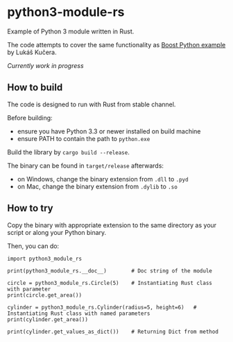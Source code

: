 # python3-module-rs
Example of Python 3 module written in Rust.

The code attempts to cover the same functionality as [Boost Python example](https://github.com/avast/boost-python-examples/tree/master/boost-python-examples) by Lukáš Kučera.

_Currently work in progress_

## How to build
The code is designed to run with Rust from stable channel.

Before building:
- ensure you have Python 3.3 or newer installed on build machine
- ensure PATH to contain the path to `python.exe`

Build the library by `cargo build --release`.

The binary can be found in `target/release` afterwards:
- on Windows, change the binary extension from `.dll` to `.pyd`
- on Mac, change the binary extension from `.dylib` to `.so`

## How to try
Copy the binary with appropriate extension to the same directory as your script or along your Python binary.

Then, you can do:
```
import python3_module_rs

print(python3_module_rs.__doc__)        # Doc string of the module    

circle = python3_module_rs.Circle(5)    # Instantiating Rust class with parameter
print(circle.get_area())                

cylinder = python3_module_rs.Cylinder(radius=5, height=6)   # Instantiating Rust class with named parameters
print(cylinder.get_area())

print(cylinder.get_values_as_dict())    # Returning Dict from method
```
